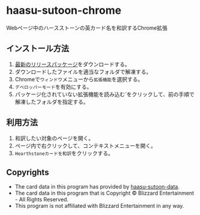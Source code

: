 # haasu-sutoon-chrome
Webページ中のハースストーンの英カード名を和訳するChrome拡張

## インストール方法

1. [最新のリリースパッケージ](https://github.com/tamano/haasu-sutoon-chrome/archive/v0.9.0.zip)をダウンロードする。
1. ダウンロードしたファイルを適当なフォルダで解凍する。
1. Chromeで`ウィンドウ`メニューから`拡張機能`を選択する。
1. `デベロッパーモード`を有効にする。
1. パッケージ化されていない拡張機能を読み込む`をクリックして、前の手順で解凍したフォルダを指定する。

## 利用方法

1. 和訳したい対象のページを開く。
1. ページ内で右クリックして、コンテキストメニューを開く。
1. `Hearthstoneカードを和訳`をクリックする。

## Copyrights
- The card data in this program has provided by [haasu-sutoon-data](https://github.com/tamano/haasu-sutoon-data).
- The card data in this program that is Copyright © Blizzard Entertainment - All Rights Reserved.
- This program is not affiliated with Blizzard Entertainment in any way.
